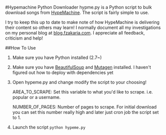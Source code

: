 #Hypemachine Python Downloader
hypme.py is a Python script to bulk download songs from [HypeMachine](http://hypem.com). The script is fairly
simple to use.

I try to keep this up to date to make note of how HypeMachine is delivering their content so others may learn!
I normally document all my investigations on my personal blog at [blog.fzakaria.com](http://blog.fzakaria.com). I
appreciate all feedback, criticism and help!


##How To Use

1. Make sure you have Python installed (2.7~)

2. Make sure you have [BeautifulSoup](http://www.crummy.com/software/BeautifulSoup/) and [Mutagen](https://code.google.com/p/mutagen/) installed. I haven't figured out
how to deploy with dependencies yet

3. Open hypeme.py and change modify the script to your choosing!

    AREA_TO_SCRAPE: Set this variable to what you'd like to scrape. i.e. popular or a username.

    NUMBER_OF_PAGES: Number of pages to scrape. For initial download you can set this number really high and later just cron job the script set to 1.


4. Launch the script `python hypeme.py`